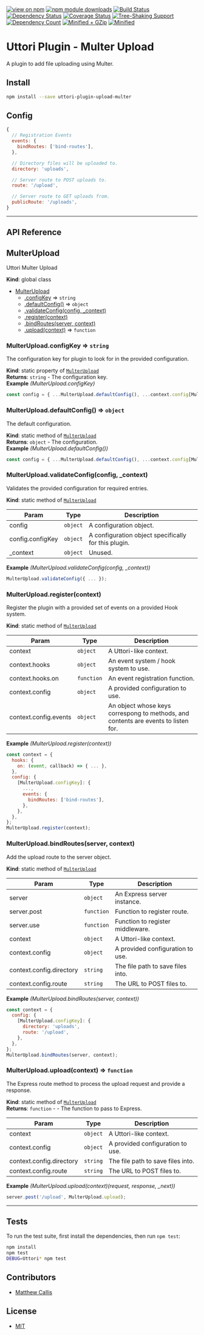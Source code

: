 [![view on npm](https://img.shields.io/npm/v/@uttori/plugin-upload-multer.svg)](https://www.npmjs.com/package/@uttori/plugin-upload-multer)
[![npm module downloads](https://img.shields.io/npm/dt/@uttori/plugin-upload-multer.svg)](https://www.npmjs.com/package/@uttori/plugin-upload-multer)
[![Build Status](https://travis-ci.com/uttori/uttori-plugin-upload-multer.svg?branch=master)](https://travis-ci.com/uttori/uttori-plugin-upload-multer)
[![Dependency Status](https://david-dm.org/uttori/uttori-plugin-upload-multer.svg)](https://david-dm.org/uttori/uttori-plugin-upload-multer)
[![Coverage Status](https://coveralls.io/repos/github/uttori/uttori-plugin-upload-multer/badge.svg?branch=master)](https://coveralls.io/github/uttori/uttori-plugin-upload-multer?branch=master)
[![Tree-Shaking Support](https://badgen.net/bundlephobia/tree-shaking/@uttori/plugin-upload-multer)](https://bundlephobia.com/result?p=@uttori/plugin-upload-multer)
[![Dependency Count](https://badgen.net/bundlephobia/dependency-count/@uttori/plugin-upload-multer)](https://bundlephobia.com/result?p=@uttori/plugin-upload-multer)
[![Minified + GZip](https://badgen.net/bundlephobia/minzip/@uttori/plugin-upload-multer)](https://bundlephobia.com/result?p=@uttori/plugin-upload-multer)
[![Minified](https://badgen.net/bundlephobia/min/@uttori/plugin-upload-multer)](https://bundlephobia.com/result?p=@uttori/plugin-upload-multer)

# Uttori Plugin - Multer Upload

A plugin to add file uploading using Multer.

## Install

```bash
npm install --save uttori-plugin-upload-multer
```

## Config

```js
{
  // Registration Events
  events: {
    bindRoutes: ['bind-routes'],
  },

  // Directory files will be uploaded to.
  directory: 'uploads',

  // Server route to POST uploads to.
  route: '/upload',

  // Server route to GET uploads from.
  publicRoute: '/uploads',
}
```

* * *

## API Reference

<a name="MulterUpload"></a>

## MulterUpload
Uttori Multer Upload

**Kind**: global class  

* [MulterUpload](#MulterUpload)
    * [.configKey](#MulterUpload.configKey) ⇒ <code>string</code>
    * [.defaultConfig()](#MulterUpload.defaultConfig) ⇒ <code>object</code>
    * [.validateConfig(config, _context)](#MulterUpload.validateConfig)
    * [.register(context)](#MulterUpload.register)
    * [.bindRoutes(server, context)](#MulterUpload.bindRoutes)
    * [.upload(context)](#MulterUpload.upload) ⇒ <code>function</code>

<a name="MulterUpload.configKey"></a>

### MulterUpload.configKey ⇒ <code>string</code>
The configuration key for plugin to look for in the provided configuration.

**Kind**: static property of [<code>MulterUpload</code>](#MulterUpload)  
**Returns**: <code>string</code> - The configuration key.  
**Example** *(MulterUpload.configKey)*  
```js
const config = { ...MulterUpload.defaultConfig(), ...context.config[MulterUpload.configKey] };
```
<a name="MulterUpload.defaultConfig"></a>

### MulterUpload.defaultConfig() ⇒ <code>object</code>
The default configuration.

**Kind**: static method of [<code>MulterUpload</code>](#MulterUpload)  
**Returns**: <code>object</code> - The configuration.  
**Example** *(MulterUpload.defaultConfig())*  
```js
const config = { ...MulterUpload.defaultConfig(), ...context.config[MulterUpload.configKey] };
```
<a name="MulterUpload.validateConfig"></a>

### MulterUpload.validateConfig(config, _context)
Validates the provided configuration for required entries.

**Kind**: static method of [<code>MulterUpload</code>](#MulterUpload)  

| Param | Type | Description |
| --- | --- | --- |
| config | <code>object</code> | A configuration object. |
| config.configKey | <code>object</code> | A configuration object specifically for this plugin. |
| _context | <code>object</code> | Unused. |

**Example** *(MulterUpload.validateConfig(config, _context))*  
```js
MulterUpload.validateConfig({ ... });
```
<a name="MulterUpload.register"></a>

### MulterUpload.register(context)
Register the plugin with a provided set of events on a provided Hook system.

**Kind**: static method of [<code>MulterUpload</code>](#MulterUpload)  

| Param | Type | Description |
| --- | --- | --- |
| context | <code>object</code> | A Uttori-like context. |
| context.hooks | <code>object</code> | An event system / hook system to use. |
| context.hooks.on | <code>function</code> | An event registration function. |
| context.config | <code>object</code> | A provided configuration to use. |
| context.config.events | <code>object</code> | An object whose keys correspong to methods, and contents are events to listen for. |

**Example** *(MulterUpload.register(context))*  
```js
const context = {
  hooks: {
    on: (event, callback) => { ... },
  },
  config: {
    [MulterUpload.configKey]: {
      ...,
      events: {
        bindRoutes: ['bind-routes'],
      },
    },
  },
};
MulterUpload.register(context);
```
<a name="MulterUpload.bindRoutes"></a>

### MulterUpload.bindRoutes(server, context)
Add the upload route to the server object.

**Kind**: static method of [<code>MulterUpload</code>](#MulterUpload)  

| Param | Type | Description |
| --- | --- | --- |
| server | <code>object</code> | An Express server instance. |
| server.post | <code>function</code> | Function to register route. |
| server.use | <code>function</code> | Function to register middleware. |
| context | <code>object</code> | A Uttori-like context. |
| context.config | <code>object</code> | A provided configuration to use. |
| context.config.directory | <code>string</code> | The file path to save files into. |
| context.config.route | <code>string</code> | The URL to POST files to. |

**Example** *(MulterUpload.bindRoutes(server, context))*  
```js
const context = {
  config: {
    [MulterUpload.configKey]: {
      directory: 'uploads',
      route: '/upload',
    },
  },
};
MulterUpload.bindRoutes(server, context);
```
<a name="MulterUpload.upload"></a>

### MulterUpload.upload(context) ⇒ <code>function</code>
The Express route method to process the upload request and provide a response.

**Kind**: static method of [<code>MulterUpload</code>](#MulterUpload)  
**Returns**: <code>function</code> - - The function to pass to Express.  

| Param | Type | Description |
| --- | --- | --- |
| context | <code>object</code> | A Uttori-like context. |
| context.config | <code>object</code> | A provided configuration to use. |
| context.config.directory | <code>string</code> | The file path to save files into. |
| context.config.route | <code>string</code> | The URL to POST files to. |

**Example** *(MulterUpload.upload(context)(request, response, _next))*  
```js
server.post('/upload', MulterUpload.upload);
```

* * *

## Tests

To run the test suite, first install the dependencies, then run `npm test`:

```bash
npm install
npm test
DEBUG=Uttori* npm test
```

## Contributors

* [Matthew Callis](https://github.com/MatthewCallis)

## License

* [MIT](LICENSE)
